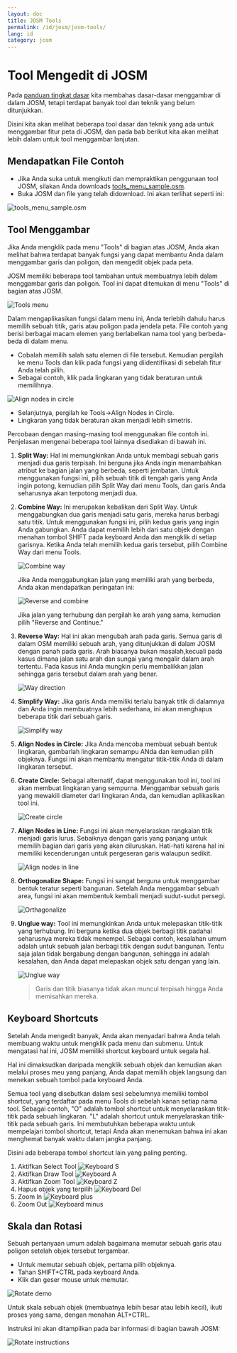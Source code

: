 ```yaml
---
layout: doc
title: JOSM Tools
permalink: /id/josm/josm-tools/
lang: id
category: josm
---
```


Tool Mengedit di JOSM
======================
Pada [panduan tingkat dasar](/bi/josm/start-josm/) kita membahas dasar-dasar 
menggambar di dalam JOSM, tetapi terdapat banyak tool dan teknik yang
belum ditunjukkan.

Disini kita akan melihat beberapa tool dasar dan teknik yang ada untuk
menggambar fitur peta di JOSM, dan pada bab berikut kita akan melihat 
lebih dalam untuk tool menggambar lanjutan.

Mendapatkan File Contoh
-----------------------
*	Jika Anda suka untuk mengikuti dan mempraktikan penggunaan tool JOSM,
	silakan Anda downloads [tools_menu_sample.osm](/files/tools_menu_sample.osm).
*	Buka JOSM dan file yang telah didownload. Ini akan terlihat seperti ini:

![tools_menu_sample.osm][]

Tool Menggambar
---------------
Jika Anda mengklik pada menu "Tools" di bagian atas JOSM, Anda akan melihat 
bahwa terdapat banyak fungsi yang dapat membantu Anda dalam menggambar garis
dan poligon, dan mengedit objek pada peta.

JOSM memiliki beberapa tool tambahan untuk membuatnya lebih dalam menggambar
garis dan poligon. Tool ini dapat ditemukan di menu "Tools" di bagian atas
JOSM.

![Tools menu][]

Dalam mengaplikasikan fungsi dalam menu ini, Anda terlebih dahulu harus memilih 
sebuah titik, garis atau poligon pada jendela peta. File contoh yang berisi
berbagai macam elemen yang berlabelkan nama tool yang berbeda-beda di dalam
menu.

*	Cobalah memilih salah satu elemen di file tersebut. Kemudian pergilah
	ke menu Tools dan klik pada fungsi yang diidentifikasi di sebelah fitur
	Anda telah pilih.
*	Sebagai contoh, klik pada lingkaran yang tidak beraturan untuk memilihnya.

![Align nodes in circle][]

*	Selanjutnya, pergilah ke Tools->Align Nodes in Circle.
*	Lingkaran yang tidak beraturan akan menjadi lebih simetris.

Percobaan dengan masing-masing tool menggunakan file contoh ini. Penjelasan
mengenai beberapa tool lainnya disediakan di bawah ini.

1.	**Split Way:** Hal ini memungkinkan Anda untuk membagi sebuah garis menjadi
	dua garis terpisah. Ini berguna jika Anda ingin menambahkan atribut ke bagian
	jalan yang berbeda, seperti jembatan. Untuk menggunakan fungsi ini, pilih
	sebuah titik di tengah garis yang Anda ingin potong, kemudian pilih Split
	Way dari menu Tools, dan garis Anda seharusnya akan terpotong menjadi dua.

2.	**Combine Way:** Ini merupakan kebalikan dari Split Way. Untuk menggabungkan
	dua garis menjadi satu garis, mereka harus berbagi satu titik. Untuk menggunakan
	fungsi ini, pilih kedua garis yang ingin Anda gabungkan. Anda dapat memilih
	lebih dari satu objek dengan menahan tombol SHIFT pada keyboard Anda dan
	mengklik di setiap garisnya. Ketika Anda telah memilih kedua garis tersebut,
	pilih Combine Way dari menu Tools.
	
    ![Combine way][]

    Jika Anda menggabungkan jalan yang memiliki arah yang berbeda, Anda akan mendapatkan
	peringatan ini: 

    ![Reverse and combine][]

    Jika jalan yang terhubung dan pergilah ke arah yang sama, kemudian pilih "Reverse and Continue."

3.  **Reverse Way:** Hal ini akan mengubah arah pada garis. Semua garis di dalam OSM
	memiliki sebuah arah, yang ditunjukkan di dalam JOSM dengan panah pada garis.
	Arah biasanya bukan masalah,kecuali pada kasus dimana jalan satu arah dan
	sungai yang mengalir dalam arah tertentu. Pada kasus ini Anda mungkin perlu
	membalikkan jalan sehingga garis tersebut dalam arah yang benar. 
	
    ![Way direction][]

4.	**Simplify Way:** Jika garis Anda memiliki terlalu banyak titik di dalamnya dan
	Anda ingin membuatnya lebih sederhana, ini akan menghapus beberapa titik dari
	sebuah garis. 

    ![Simplify way][]

5.  **Align Nodes in Circle:** Jika Anda mencoba membuat sebuah bentuk lingkaran, 
	gambarlah lingkaran semampu ANda dan kemudian pilih objeknya. Fungsi ini akan
	membantu mengatur titik-titik Anda di dalam lingkaran tersebut. 

6.  **Create Circle:** Sebagai alternatif, dapat menggunakan tool ini, tool ini akan
	membuat lingkaran yang sempurna. Menggambar sebuah garis yang mewakili diameter
	dari lingkaran Anda, dan kemudian aplikasikan tool ini. 

    ![Create circle][]

7.  **Align Nodes in Line:** Fungsi ini akan menyelaraskan rangkaian titik menjadi garis
	lurus. Sebaiknya dengan garis yang panjang untuk memilih bagian dari garis yang akan
	diluruskan. Hati-hati karena hal ini memiliki kecenderungan untuk pergeseran garis 
	walaupun sedikit. 

    ![Align nodes in line][]

8.  **Orthogonalize Shape:** Fungsi ini sangat berguna untuk menggambar bentuk teratur 
	seperti bangunan. Setelah Anda menggambar sebuah area, fungsi ini akan membentuk 
	kembali menjadi sudut-sudut persegi. 

    ![Orthagonalize][]

9.  **Unglue way:** Tool ini memungkinkan Anda untuk melepaskan titik-titik yang 
	terhubung. Ini berguna ketika dua objek berbagi titik padahal seharusnya 
	mereka tidak menempel. Sebagai contoh, kesalahan umum adalah untuk sebuah jalan
	berbagi titik dengan sudut bangunan. Tentu saja jalan tidak bergabung dengan
	bangunan, sehingga ini adalah kesalahan, dan Anda dapat melepaskan objek satu dengan
	yang lain. 

    ![Unglue way][]

    > Garis dan titik biasanya tidak akan muncul terpisah hingga Anda memisahkan mereka. 

Keyboard Shortcuts
------------------
Setelah Anda mengedit banyak, Anda akan menyadari bahwa Anda telah membuang waktu untuk
mengklik pada menu dan submenu. Untuk mengatasi hal ini, JOSM memiliki shortcut keyboard
untuk segala hal.

Hal ini dimaksudkan daripada mengklik sebuah objek dan kemudian akan melalui proses 
meu yang panjang, Anda dapat memilih objek langsung dan menekan sebuah tombol pada 
keyboard Anda.

Semua tool yang disebutkan dalam sesi sebelumnya memiliki tombol shortcut, yang
terdaftar pada menu Tools di sebelah kanan setiap nama tool. Sebagai contoh, "O" adalah
tombol shortcut untuk menyelaraskan titik-titik pada sebuah lingkaran. "L" adalah 
shortcut untuk menyelaraskan titik-titik pada sebuah garis. Ini membutuhkan beberapa
waktu untuk mempelajari tombol shortcut, tetapi Anda akan menemukan bahwa ini akan
menghemat banyak waktu dalam jangka panjang.

Disini ada beberapa tombol shortcut lain yang paling penting.

1.  Aktifkan Select Tool
![Keyboard S][]
2.  Aktifkan Draw Tool
![Keyboard A][]
3.  Aktifkan Zoom Tool
![Keyboard Z][]
4.  Hapus objek yang terpilih 
![Keyboard Del][]
5.  Zoom In
![Keyboard plus][]
6.  Zoom Out
![Keyboard minus][]

Skala dan Rotasi
----------------
Sebuah pertanyaan umum adalah bagaimana memutar sebuah garis atau poligon
setelah objek tersebut tergambar.

*	Untuk memutar sebuah objek, pertama pilih objeknya.
*	Tahan SHIFT+CTRL pada keyboard Anda.
*	Klik dan geser mouse untuk memutar.

![Rotate demo][]

Untuk skala sebuah objek (membuatnya lebih besar atau lebih kecil), ikuti 
proses yang sama, dengan menahan ALT+CTRL.

Instruksi ini akan ditampilkan pada bar informasi di bagian bawah JOSM:

![Rotate instructions][]




[tools_menu_sample.osm]: /images/en/editing/josm-tools/tools-menu-sample-file.png
[Tools menu]: /images/en/editing/josm-tools/tools-menu.png
[Align nodes in circle]: /images/en/editing/josm-tools/align-nodes-in-circle.png
[Combine way]: /images/en/editing/josm-tools/combine-way.png
[Reverse and combine]: /images/en/editing/josm-tools/reverse-and-combine.png
[Way direction]: /images/en/editing/josm-tools/way-direction.png
[Simplify way]: /images/en/editing/josm-tools/simplify-way.png
[Create circle]: /images/en/editing/josm-tools/create-circle.png
[Align nodes in line]: /images/en/editing/josm-tools/align-nodes-in-line.png
[Orthagonalize]: /images/en/editing/josm-tools/orthagonalize.png
[Unglue way]: /images/en/editing/josm-tools/unglue-way.png
[Keyboard S]: /images/en/editing/josm-tools/keyboard-s.png
[Keyboard A]: /images/en/editing/josm-tools/keyboard-a.png
[Keyboard Z]: /images/en/editing/josm-tools/keyboard-z.png
[Keyboard Del]: /images/en/editing/josm-tools/keyboard-del.png
[Keyboard plus]: /images/en/editing/josm-tools/keyboard-plus.png
[Keyboard minus]: /images/en/editing/josm-tools/keyboard-minus.png
[Rotate demo]: /images/en/editing/josm-tools/rotate-demo.png
[Rotate instructions]: /images/en/editing/josm-tools/rotate-instructions.png
